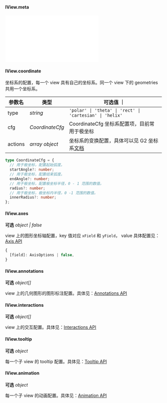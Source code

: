 #### IView.meta

<embed src="@/docs/common/meta.zh.md"></embed>

#### IView.coordinate

坐标系的配置，每一个 view 具有自己的坐标系。同一个 view 下的 geometries 共用一个坐标系。

| 参数名  | 类型            | 可选值 ｜                                                                                           |
| ------- | --------------- | --------------------------------------------------------------------------------------------------- |
| type    | _string_        | `'polar' \| 'theta' \| 'rect' \| 'cartesian' \| 'helix'`                                            |
| cfg     | _CoordinateCfg_ | CoordinateCfg 坐标系配置项，目前常用于极坐标                                                        |
| actions | _array object_  | 坐标系的变换配置，具体可以见 G2 坐标系[文档](https://g2.antv.vision/zh/docs/api/general/coordinate) |

<div class="sign">

```ts
type CoordinateCfg = {
  // 用于极坐标，配置起始弧度。
  startAngle?: number;
  // 用于极坐标，配置结束弧度。
  endAngle?: number;
  // 用于极坐标，配置极坐标半径，0 - 1 范围的数值。
  radius?: number;
  // 用于极坐标，极坐标内半径，0 -1 范围的数值。
  innerRadius?: number;
};
```

</div>

#### IView.axes

<description>**可选** _object | false_</description>

view 上的图形坐标轴配置，key 值对应 `xField` 和 `yField`， value 具体配置见：[Axis API](/zh/docs/api/components/axis)

<div class="sign">

```ts
{
  [field]: AxisOptions | false,
}
```

</div>

#### IView.annotations

<description>**可选** _object[]_ </description>

view 上的几何图形的图形标注配置。具体见：[Annotations API](/zh/docs/api/components/annotations)

#### IView.interactions

<description>**可选** _object[]_ </description>

view 上的交互配置。具体见：[Interactions API](/zh/docs/api/options/interactions)

#### IView.tooltip

<description>**可选** _object_ </description>

每一个子 view 的 tooltip 配置。具体见：[Tooltip API](/zh/docs/api/options/tooltip)

#### IView.animation

<description>**可选** _object_ </description>

每一个子 view 的动画配置。具体见：[Animation API](/zh/docs/api/options/animation)
